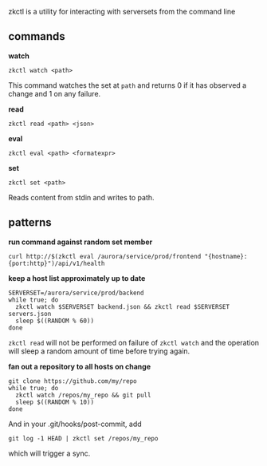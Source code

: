 zkctl is a utility for interacting with serversets from the command line

commands
--------

**watch**

    zkctl watch <path>


This command watches the set at `path` and returns 0 if it has observed a change and 1 on
any failure.


**read**

    zkctl read <path> <json>



**eval**

    zkctl eval <path> <formatexpr>


**set**

    zkctl set <path>

Reads content from stdin and writes to path.


patterns
--------


**run command against random set member**

    curl http://$(zkctl eval /aurora/service/prod/frontend "{hostname}:{port:http}")/api/v1/health


**keep a host list approximately up to date**

    SERVERSET=/aurora/service/prod/backend
    while true; do
      zkctl watch $SERVERSET backend.json && zkctl read $SERVERSET servers.json
      sleep $((RANDOM % 60))
    done

`zkctl read` will not be performed on failure of `zkctl watch` and the operation will
sleep a random amount of time before trying again.


**fan out a repository to all hosts on change**

    git clone https://github.com/my/repo
    while true; do
      zkctl watch /repos/my_repo && git pull
      sleep $((RANDOM % 10))
    done

And in your .git/hooks/post-commit, add

    git log -1 HEAD | zkctl set /repos/my_repo

which will trigger a sync.

